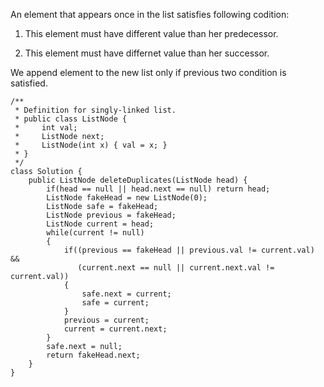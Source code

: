 
An element that appears once in the list satisfies following codition:

1. This element must have different value than her predecessor.

1. This element must have differnet value than her successor.

We append element to the new list only if previous two condition is satisfied.

```
/**
 * Definition for singly-linked list.
 * public class ListNode {
 *     int val;
 *     ListNode next;
 *     ListNode(int x) { val = x; }
 * }
 */
class Solution {
    public ListNode deleteDuplicates(ListNode head) {
        if(head == null || head.next == null) return head;
        ListNode fakeHead = new ListNode(0);
        ListNode safe = fakeHead;
        ListNode previous = fakeHead;
        ListNode current = head;
        while(current != null)
        {
            if((previous == fakeHead || previous.val != current.val) &&
               (current.next == null || current.next.val != current.val))
            {
                safe.next = current;
                safe = current;
            }
            previous = current;
            current = current.next;
        }
        safe.next = null;
        return fakeHead.next;
    }
}
```
